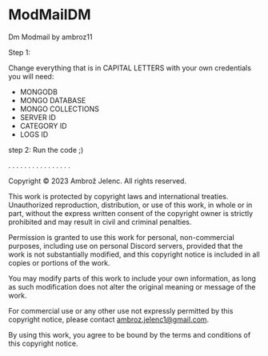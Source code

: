 # ModMailDM
Dm Modmail
by ambroz11

Step 1:

Change everything that is in CAPITAL LETTERS with your own credentials
you will need:
- MONGODB
- MONGO DATABASE
- MONGO COLLECTIONS
- SERVER ID
- CATEGORY ID
- LOGS ID

step 2: Run the code ;)

.
.
.
.
.
.
.
.
.
.
.
.
.
.
.
.

Copyright © 2023 Ambrož Jelenc. All rights reserved.

This work is protected by copyright laws and international treaties. Unauthorized reproduction, distribution, or use of this work, in whole or in part, without the express written consent of the copyright owner is strictly prohibited and may result in civil and criminal penalties.

Permission is granted to use this work for personal, non-commercial purposes, including use on personal Discord servers, provided that the work is not substantially modified, and this copyright notice is included in all copies or portions of the work.

You may modify parts of this work to include your own information, as long as such modification does not alter the original meaning or message of the work.

For commercial use or any other use not expressly permitted by this copyright notice, please contact ambroz.jelenc1@gmail.com.

By using this work, you agree to be bound by the terms and conditions of this copyright notice.
